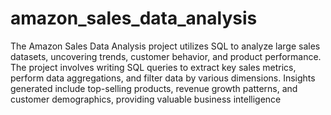 # amazon_sales_data_analysis
 
The Amazon Sales Data Analysis project utilizes SQL to analyze large sales datasets, uncovering trends, customer behavior, and product performance. The project involves writing SQL queries to extract key sales metrics, perform data aggregations, and filter data by various dimensions. Insights generated include top-selling products, revenue growth patterns, and customer demographics, providing valuable business intelligence

